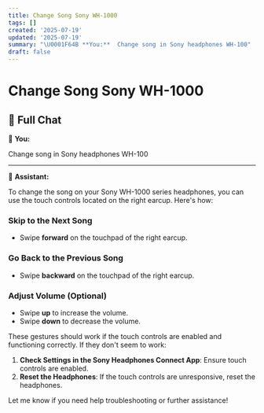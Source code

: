 ```yaml
---
title: Change Song Sony WH-1000
tags: []
created: '2025-07-19'
updated: '2025-07-19'
summary: "\U0001F64B **You:**  Change song in Sony headphones WH-100"
draft: false
---
```


# Change Song Sony WH-1000

## 🧠 Full Chat

🙋 **You:**

Change song in Sony headphones WH-100

---

🤖 **Assistant:**

To change the song on your Sony WH-1000 series headphones, you can use the touch controls located on the right earcup. Here's how:

### Skip to the Next Song
- Swipe **forward** on the touchpad of the right earcup.

### Go Back to the Previous Song
- Swipe **backward** on the touchpad of the right earcup.

### Adjust Volume (Optional)
- Swipe **up** to increase the volume.
- Swipe **down** to decrease the volume.

These gestures should work if the touch controls are enabled and functioning correctly. If they don't seem to work:
1. **Check Settings in the Sony Headphones Connect App**: Ensure touch controls are enabled.
2. **Reset the Headphones**: If the touch controls are unresponsive, reset the headphones.

Let me know if you need help troubleshooting or further assistance!